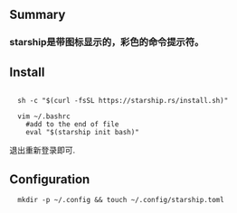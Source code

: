 

## Summary

  ### starship是带图标显示的，彩色的命令提示符。

## Install

```shell

  sh -c "$(curl -fsSL https://starship.rs/install.sh)"

  vim ~/.bashrc
  	#add to the end of file
  	eval "$(starship init bash)"
```

  退出重新登录即可.

## Configuration
```
  mkdir -p ~/.config && touch ~/.config/starship.toml
```

